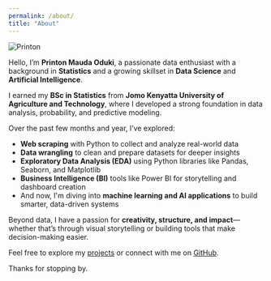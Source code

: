 ```yaml
---
permalink: /about/
title: "About"
---
```



![Printon](/assets/images/Printon.jpg)

Hello, I’m **Printon Mauda Oduki**, a passionate data enthusiast with a background in **Statistics** and a growing skillset in **Data Science** and **Artificial Intelligence**.

I earned my **BSc in Statistics** from **Jomo Kenyatta University of Agriculture and Technology**, where I developed a strong foundation in data analysis, probability, and predictive modeling.

Over the past few months and year, I’ve explored:
- **Web scraping** with Python to collect and analyze real-world data  
- **Data wrangling** to clean and prepare datasets for deeper insights  
- **Exploratory Data Analysis (EDA)** using Python libraries like Pandas, Seaborn, and Matplotlib  
- **Business Intelligence (BI)** tools like Power BI for storytelling and dashboard creation  
- And now, I'm diving into **machine learning and AI applications** to build smarter, data-driven systems

Beyond data, I have a passion for **creativity, structure, and impact**—whether that’s through visual storytelling or building tools that make decision-making easier.

Feel free to explore my [projects](/projects/) or connect with me on [GitHub](https://github.com/printon-byte).

Thanks for stopping by.
